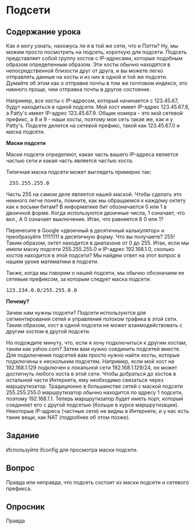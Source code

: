 # Подсети

## Содержание урока

Как я могу узнать, нахожусь ли я в той же сети, что и Пэтти? Ну, мы можем просто посмотреть на подсеть, короткую для подсети. Подсеть представляет собой группу хостов с IP-адресами, которые подобным образом определенным образом. Эти хосты обычно находятся в непосредственной близости друг от друга, и вы можете легко отправлять данные на хосты и из них в одной и той же подсети. Думайте об этом как о отправке почты в том же почтовом индексе, это намного проще, чем отправка почты в другое состояние.

Например, все хосты с IP-адресом, который начинается с 123.45.67, будут находиться в одной подсети. Мой хост имеет IP-адрес 123.45.67.8, а Patty's имеет IP-адрес 123.45.67.9. Общие номера - это мой сетевой префикс, а 8 и 9 - наши хосты, поэтому моя сеть такая же, как и у Patty's. Подсете делится на сетевой префикс, такой как 123.45.67.0 и маска подсети.

<b>Маски подсети</b>

Маски подсети определяют, какая часть вашего IP-адреса является частью сети и какая часть является частью хоста.

Типичная маска подсети может выглядеть примерно так:

<pre> 255.255.255.0 </pre>

Часть 255 на самом деле является нашей маской. Чтобы сделать это немного легче понять, помните, как мы обращаемся к каждому октету как к восьми битам? В информатике бит обозначается 0 или 1 в двоичной форме. Когда используются двоичные числа, 1 означает, что вкл., А 0 означает выключение. Итак, что равняется 8 0 или 1?

Перенесите в Google «двоичный в десятичный калькулятор» и преобразуйте 11111111 в десятичную форму. Что вы получаете? 255! Таким образом, октет находится в диапазоне от 0 до 255. Итак, если мы имели маску подсети 255.255.255.0 и IP-адрес 192.168.1.0, сколько хостов находится в этой подсети? Мы найдем ответ на этот вопрос в нашем уроке математики в подсети.

Также, когда мы говорим о нашей подсети, мы обычно обозначаем ее сетевым префиксом, за которым следует маска подсети:

<pre>123.234.0.0/255.255.0.0</pre>

<b>Почему?</b>

Зачем нам нужны подсети? Подсети используются для сегментирования сетей и управления потоком трафика в этой сети. Таким образом, хост в одной подсети не может взаимодействовать с другим хостом в другой подсети.

Но подождите минуту, что, если я хочу подключиться к другим хостам, таким как yahoo.com? Затем вам нужно соединить подсетей вместе. Для подключения подсетей вам просто нужно найти хосты, которые подключены к нескольким подсетям. Например, если мой хост на 192.168.1.129 подключен к локальной сети 192.168.1.129/24, он может достигнуть любого хоста в этой сети. Чтобы добраться до хостов в остальной части Интернета, ему необходимо связаться через маршрутизатор. Традиционно в большинстве сетей с маской подсети 255.255.255.0 маршрутизатор обычно находится по адресу 1 подсети, поэтому 192.168.1.1. Теперь маршрутизатор будет иметь порт, который соединяет его с другой подсетью (больше в курсе маршрутизации). Некоторые IP-адреса (частные сети) не видны в Интернете, и у нас есть такие вещи, как NAT (подробнее об этом позже).

## Задание

Используйте ifconfig для просмотра маски подсети.

## Вопрос

Правда или неправда, что подсеть состоит из маски подсети и сетевого префикса.

## Опросник

Правда

